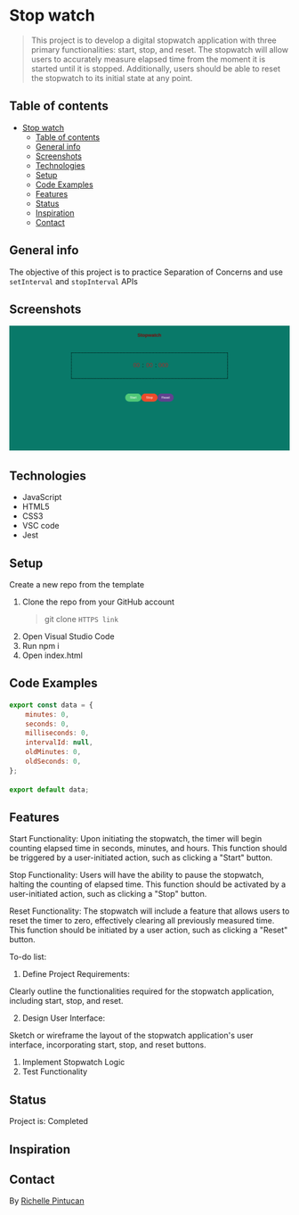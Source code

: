 # Stop watch

> This project is to develop a digital stopwatch application with three primary
> functionalities: start, stop, and reset. The stopwatch will allow users to
> accurately measure elapsed time from the moment it is started until it is
> stopped. Additionally, users should be able to reset the stopwatch to its
> initial state at any point.

## Table of contents

- [Stop watch](#stop-watch)
  - [Table of contents](#table-of-contents)
  - [General info](#general-info)
  - [Screenshots](#screenshots)
  - [Technologies](#technologies)
  - [Setup](#setup)
  - [Code Examples](#code-examples)
  - [Features](#features)
  - [Status](#status)
  - [Inspiration](#inspiration)
  - [Contact](#contact)

## General info

The objective of this project is to practice Separation of Concerns and use
`setInterval` and `stopInterval` APIs

## Screenshots

![Example screenshot](./assets/screenshot.png)

## Technologies

- JavaScript
- HTML5
- CSS3
- VSC code
- Jest

## Setup

Create a new repo from the template

1. Clone the repo from your GitHub account
   > git clone `HTTPS link`
2. Open Visual Studio Code
3. Run npm i
4. Open index.html

## Code Examples

```js
export const data = {
	minutes: 0,
	seconds: 0,
	milliseconds: 0,
	intervalId: null,
	oldMinutes: 0,
	oldSeconds: 0,
};

export default data;
```

## Features

Start Functionality: Upon initiating the stopwatch, the timer will begin
counting elapsed time in seconds, minutes, and hours. This function should be
triggered by a user-initiated action, such as clicking a "Start" button.

Stop Functionality: Users will have the ability to pause the stopwatch, halting
the counting of elapsed time. This function should be activated by a
user-initiated action, such as clicking a "Stop" button.

Reset Functionality: The stopwatch will include a feature that allows users to
reset the timer to zero, effectively clearing all previously measured time. This
function should be initiated by a user action, such as clicking a "Reset"
button.

To-do list:

1. Define Project Requirements:

Clearly outline the functionalities required for the stopwatch application,
including start, stop, and reset.

2. Design User Interface:

Sketch or wireframe the layout of the stopwatch application's user interface,
incorporating start, stop, and reset buttons.

1. Implement Stopwatch Logic
2. Test Functionality

## Status

Project is: Completed

## Inspiration

## Contact

By [Richelle Pintucan](https://github.com/richellepintucan)
